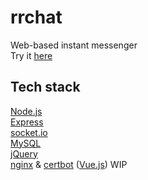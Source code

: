 # rrchat
Web-based instant messenger  
Try it [here](http://95.179.241.52)

## Tech stack
[Node.js](https://nodejs.org/)  
[Express](https://expressjs.com)  
[socket.io](https://socket.io)  
[MySQL](https://www.mysql.com)  
[jQuery](https://jquery.com)  
[nginx](https://www.nginx.com) & [certbot](https://certbot.eff.org)
([Vue.js](https://vuejs.org)) WIP  
